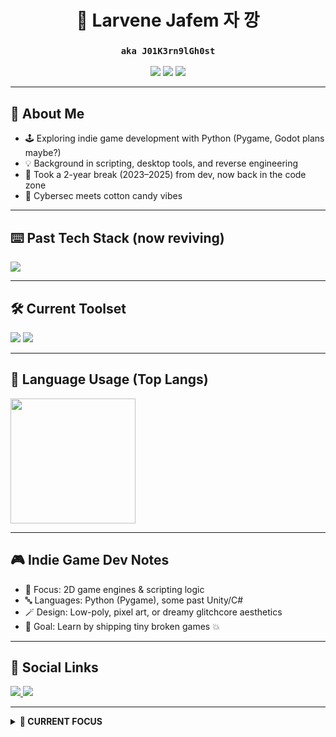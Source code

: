 <h1 align="center">🎀 Larvene Jafem 자 깡</h1>
<h3 align="center"><code>aka J01K3rn9lGh0st</code></h3>

<p align="center">
  <img src="https://img.shields.io/badge/🧠_Role-Technician-ffb7e0?style=flat-square" />
  <img src="https://img.shields.io/badge/🎓_Level-Beginner_Coder-ffccf9?style=flat-square" />
  <img src="https://img.shields.io/badge/🔐_Focus-Cybersecurity-bdb2ff?style=flat-square" />
</p>

---

## 🧁 About Me

- 🕹️ Exploring indie game development with Python (Pygame, Godot plans maybe?)
- 💡 Background in scripting, desktop tools, and reverse engineering
- 🧠 Took a 2-year break (2023–2025) from dev, now back in the code zone
- 🧃 Cybersec meets cotton candy vibes

---

## ⌨️ Past Tech Stack (now reviving)

<div align="left">
  <img src="https://skillicons.dev/icons?i=python,js,ts,cs,cpp" />
</div>

---

## 🛠️ Current Toolset

<div align="left">
  <img src="https://skillicons.dev/icons?i=git,github,vscode,clion,visualstudio,bash" />
  <img src="https://skillicons.dev/icons?i=linux,debian,arch,windows" />
</div>

---

## 🍡 Language Usage (Top Langs)

<div align="left">
  <img src="https://github-readme-stats.vercel.app/api/top-langs?username=larvenejafemcoder&hide_title=true&layout=compact&langs_count=6&theme=tokyonight&hide_border=true&card_width=450" height="200" />
</div>

---

## 🎮 Indie Game Dev Notes

- 🧸 Focus: 2D game engines & scripting logic
- 🔤 Languages: Python (Pygame), some past Unity/C#  
- 🪄 Design: Low-poly, pixel art, or dreamy glitchcore aesthetics  
- 🎯 Goal: Learn by shipping tiny broken games 💥

---

## 🌸 Social Links

<p>
  <a href="https://larvenejafemabout.netlify.app/">
    <img src="https://img.shields.io/badge/My_Site-larvene.dev-ffc6ff?style=flat-square&logo=firefox-browser" />
  </a>
  <a href="https://github.com/larvenejafemcoder">
    <img src="https://img.shields.io/badge/GitHub-larvenejafemcoder-cdb4db?style=flat-square&logo=github" />
  </a>
</p>

---

<details>
<summary><strong>🫧 CURRENT FOCUS</strong></summary>

- 🧪 Hardened VMs for malware + netsec testing  
- 🎮 Learning Pygame & game loops  
- 💻 Revisiting past stacks with more discipline  
- 🔍 Trying reverse engineering + exploit dev  
- 🦊 Privacy-focused workflows  
</details>
